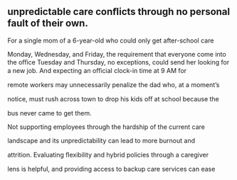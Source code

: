 ## unpredictable care conﬂicts through no personal fault of their own.

For a single mom of a 6-year-old who could only get after-school care

Monday, Wednesday, and Friday, the requirement that everyone come into the oﬃce Tuesday and Thursday, no exceptions, could send her looking for a new job. And expecting an oﬃcial clock-in time at 9 AM for

remote workers may unnecessarily penalize the dad who, at a moment’s

notice, must rush across town to drop his kids oﬀ at school because the

bus never came to get them.

Not supporting employees through the hardship of the current care

landscape and its unpredictability can lead to more burnout and

attrition. Evaluating ﬂexibility and hybrid policies through a caregiver

lens is helpful, and providing access to backup care services can ease